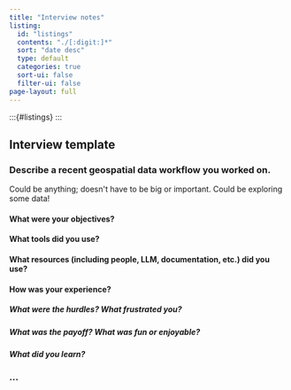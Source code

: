 ```yaml
---
title: "Interview notes"
listing:
  id: "listings"
  contents: "./[:digit:]*"
  sort: "date desc"
  type: default
  categories: true
  sort-ui: false
  filter-ui: false
page-layout: full
---
```


:::{#listings}
:::

## Interview template

### Describe a recent geospatial data workflow you worked on.

Could be anything; doesn't have to be big or important. Could be exploring some data!


#### What were your objectives?

#### What tools did you use?

#### What resources (including people, LLM, documentation, etc.) did you use?

#### How was your experience?

##### What were the hurdles? What frustrated you?

##### What was the payoff? What was fun or enjoyable?

##### What did you learn?

### ...
